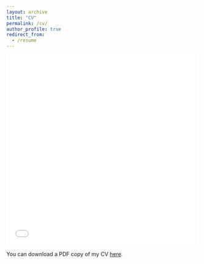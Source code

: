 ```yaml
---
layout: archive
title: "CV"
permalink: /cv/
author_profile: true
redirect_from:
  - /resume
---
```


<iframe src="/files/Elvin_Tseng_CV.pdf" width="100%" height="500" frameborder="no" border="0" marginwidth="0" marginheight="0"></iframe>

You can download a PDF copy of my CV [here](/files/Elvin_Tseng_CV.pdf).
